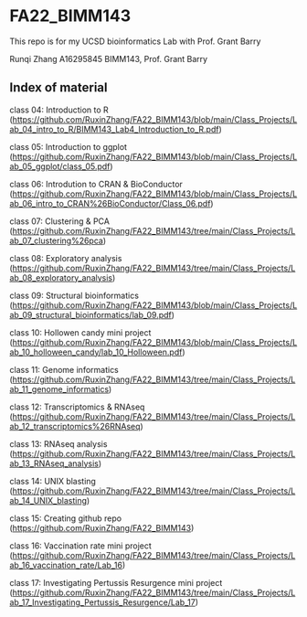 # FA22_BIMM143
This repo is for my UCSD bioinformatics Lab with Prof. Grant Barry

Runqi Zhang
A16295845
BIMM143, Prof. Grant Barry

## Index of material

class 04: Introduction to R (https://github.com/RuxinZhang/FA22_BIMM143/blob/main/Class_Projects/Lab_04_intro_to_R/BIMM143_Lab4_Introduction_to_R.pdf)

class 05: Introduction to ggplot (https://github.com/RuxinZhang/FA22_BIMM143/blob/main/Class_Projects/Lab_05_ggplot/class_05.pdf)

class 06: Introdution to CRAN & BioConductor (https://github.com/RuxinZhang/FA22_BIMM143/blob/main/Class_Projects/Lab_06_intro_to_CRAN%26BioConductor/Class_06.pdf)

class 07: Clustering & PCA (https://github.com/RuxinZhang/FA22_BIMM143/tree/main/Class_Projects/Lab_07_clustering%26pca)

class 08: Exploratory analysis (https://github.com/RuxinZhang/FA22_BIMM143/tree/main/Class_Projects/Lab_08_exploratory_analysis)

class 09: Structural bioinformatics (https://github.com/RuxinZhang/FA22_BIMM143/blob/main/Class_Projects/Lab_09_structural_bioinformatics/lab_09.pdf)

class 10: Hollowen candy mini project (https://github.com/RuxinZhang/FA22_BIMM143/blob/main/Class_Projects/Lab_10_holloween_candy/lab_10_Holloween.pdf)

class 11: Genome informatics (https://github.com/RuxinZhang/FA22_BIMM143/tree/main/Class_Projects/Lab_11_genome_informatics)

class 12: Transcriptomics & RNAseq (https://github.com/RuxinZhang/FA22_BIMM143/tree/main/Class_Projects/Lab_12_transcriptomics%26RNAseq)

class 13: RNAseq analysis (https://github.com/RuxinZhang/FA22_BIMM143/tree/main/Class_Projects/Lab_13_RNAseq_analysis)

class 14: UNIX blasting (https://github.com/RuxinZhang/FA22_BIMM143/tree/main/Class_Projects/Lab_14_UNIX_blasting)

class 15: Creating github repo (https://github.com/RuxinZhang/FA22_BIMM143)

class 16: Vaccination rate mini project (https://github.com/RuxinZhang/FA22_BIMM143/tree/main/Class_Projects/Lab_16_vaccination_rate/Lab_16)

class 17: Investigating Pertussis Resurgence mini project (https://github.com/RuxinZhang/FA22_BIMM143/tree/main/Class_Projects/Lab_17_Investigating_Pertussis_Resurgence/Lab_17)
